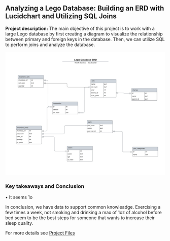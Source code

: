 ## Analyzing a Lego Database: Building an ERD with Lucidchart and Utilizing SQL Joins

**Project description:** The main objective of this project is to work with a large Lego database by first creating a diagram to visualize the relationship between primary and foreign keys in the database. Then, we can utilize SQL to perform joins and analyze the database.



<img src="images/Lego ERD.png"/>


### Key takeaways and Conclusion

• It seems 1o

In conclusion, we have data to support common knowleadge. Exercising a few times a week, not smoking and drinking a max of 1oz of alcohol before bed seem to be the best steps for someone that wants to increase their sleep quality.

For more details see <a href="https://github.com/RodolfoAMaranhao/Sleep_Study_with_Tableau_SQL">Project Files</a> 


